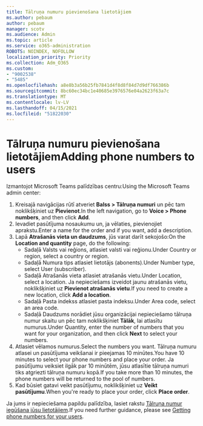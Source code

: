 ```yaml
---
title: Tālruņa numuru pievienošana lietotājiem
ms.author: pebaum
author: pebaum
manager: scotv
ms.audience: Admin
ms.topic: article
ms.service: o365-administration
ROBOTS: NOINDEX, NOFOLLOW
localization_priority: Priority
ms.collection: Adm_O365
ms.custom:
- "9002538"
- "5485"
ms.openlocfilehash: a8e8b3a56b25fb7841d4f8d8f84d7d9df766386b
ms.sourcegitcommit: 8bc60ec34bc1e40685e3976576e04a2623f63a7c
ms.translationtype: MT
ms.contentlocale: lv-LV
ms.lasthandoff: 04/15/2021
ms.locfileid: "51822030"
---
```

# <a name="adding-phone-numbers-to-users"></a><span data-ttu-id="c4525-102">Tālruņa numuru pievienošana lietotājiem</span><span class="sxs-lookup"><span data-stu-id="c4525-102">Adding phone numbers to users</span></span>

<span data-ttu-id="c4525-103">Izmantojot Microsoft Teams palīdzības centru:</span><span class="sxs-lookup"><span data-stu-id="c4525-103">Using the Microsoft Teams admin center:</span></span>

1. <span data-ttu-id="c4525-104">Kreisajā navigācijas rūtī atveriet **Balss > Tālruņa numuri** un pēc tam noklikšķiniet uz **Pievienot**.</span><span class="sxs-lookup"><span data-stu-id="c4525-104">In the left navigation, go to **Voice > Phone numbers**, and then click **Add**.</span></span>
2. <span data-ttu-id="c4525-105">Ievadiet pasūtījuma nosaukumu un, ja vēlaties, pievienojiet aprakstu.</span><span class="sxs-lookup"><span data-stu-id="c4525-105">Enter a name for the order and if you want, add a description.</span></span>
3. <span data-ttu-id="c4525-106">Lapā **Atrašanās vieta un daudzums**, jūs varat darīt sekojošo:</span><span class="sxs-lookup"><span data-stu-id="c4525-106">On the **Location and quantity** page, do the following:</span></span>
    - <span data-ttu-id="c4525-107">Sadaļā Valsts vai reģions, atlasiet valsti vai reģionu.</span><span class="sxs-lookup"><span data-stu-id="c4525-107">Under Country or region, select a country or region.</span></span>
    - <span data-ttu-id="c4525-108">Sadaļā Numura tips atlasiet lietotājs (abonents).</span><span class="sxs-lookup"><span data-stu-id="c4525-108">Under Number type, select User (subscriber).</span></span>
    - <span data-ttu-id="c4525-109">Sadaļā Atrašanās vieta atlasiet atrašanās vietu.</span><span class="sxs-lookup"><span data-stu-id="c4525-109">Under Location, select a location.</span></span> <span data-ttu-id="c4525-110">Ja nepieciešams izveidot jaunu atrašanās vietu, noklikšķiniet uz **Pievienot atrašanās vietu**.</span><span class="sxs-lookup"><span data-stu-id="c4525-110">If you need to create a new location, click **Add a location**.</span></span>
    - <span data-ttu-id="c4525-111">Sadaļā Pasta indekss atlasiet pasta indeksu.</span><span class="sxs-lookup"><span data-stu-id="c4525-111">Under Area code, select an area code.</span></span>
    - <span data-ttu-id="c4525-112">Sadaļā Daudzums norādiet jūsu organizācijai nepieciešamo tālruņa numur skaitu un pēc tam noklikšķiniet **Tālāk**, lai atlasītu numurus.</span><span class="sxs-lookup"><span data-stu-id="c4525-112">Under Quantity, enter the number of numbers that you want for your organization, and then click **Next** to select your numbers.</span></span>
4. <span data-ttu-id="c4525-113">Atlasiet vēlamos numurus.</span><span class="sxs-lookup"><span data-stu-id="c4525-113">Select the numbers you want.</span></span> <span data-ttu-id="c4525-114">Tālruņa numuru atlasei un pasūtījuma veikšanai ir pieejamas 10 minūtes.</span><span class="sxs-lookup"><span data-stu-id="c4525-114">You have 10 minutes to select your phone numbers and place your order.</span></span> <span data-ttu-id="c4525-115">Ja pasūtījumu veiksiet ilgāk par 10 minūtēm, jūsu atlasītie tālruņa numuri tiks atgriezti tālruņa numuru kopā.</span><span class="sxs-lookup"><span data-stu-id="c4525-115">If you take more than 10 minutes, the phone numbers will be returned to the pool of numbers.</span></span>
5. <span data-ttu-id="c4525-116">Kad būsiet gatavi veikt pasūtījumu, noklikšķiniet uz **Veikt pasūtījumu**.</span><span class="sxs-lookup"><span data-stu-id="c4525-116">When you're ready to place your order, click **Place order**.</span></span>

<span data-ttu-id="c4525-117">Ja jums ir nepieciešama papildu palīdzība, lasiet rakstu [Tālruņa numur iegūšana jūsu lietotājiem](https://docs.microsoft.com/microsoftteams/getting-phone-numbers-for-your-users).</span><span class="sxs-lookup"><span data-stu-id="c4525-117">If you need further guidance, please see [Getting phone numbers for your users](https://docs.microsoft.com/microsoftteams/getting-phone-numbers-for-your-users).</span></span>
